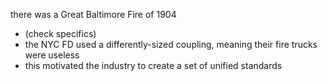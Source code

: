 
there was a Great Baltimore Fire of 1904
- (check specifics)
- the NYC FD used a differently-sized coupling, meaning their fire trucks were useless
- this motivated the industry to create a set of unified standards
